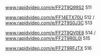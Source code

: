 www.rapidvideo.com/e/FF2T9Q99S2 511

www.rapidvideo.com/e/FF14ETX70U 512 / www.rapidvideo.com/e/FF2T9S0J3C 513

www.rapidvideo.com/e/FF2T9QV0E8 514 / www.rapidvideo.com/e/FF2T9R0L0I 515

www.rapidvideo.com/e/FF2T9RFJTX 516




